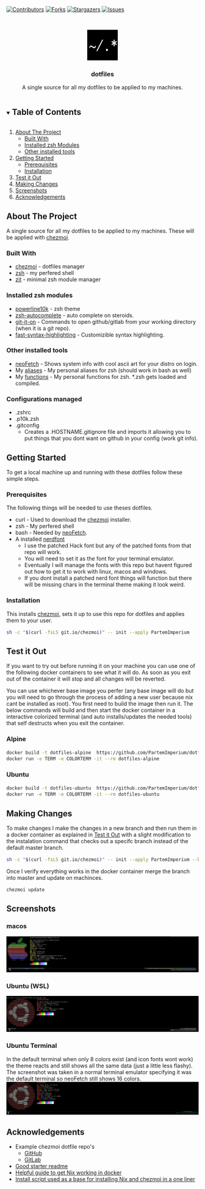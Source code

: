 <!-- PROJECT SHIELDS -->
[![Contributors][contributors-shield]][contributors-url]
[![Forks][forks-shield]][forks-url]
[![Stargazers][stars-shield]][stars-url]
[![Issues][issues-shield]][issues-url]

<!-- PROJECT LOGO -->
<br />
<p align="center">
  <a href="https://github.com/PartemImperium/dotfiles">
    <img src="images/logo.png" alt="Logo" width="80" height="80">
  </a>

  <h3 align="center">dotfiles</h3>

  <p align="center">A single source for all my dotfiles to be applied to my machines.<br /></p>
</p>

<!-- TABLE OF CONTENTS -->
<details open="open">
  <summary><h2 style="display: inline-block">Table of Contents</h2></summary>
  <ol>
    <li>
      <a href="#about-the-project">About The Project</a>
      <ul>
        <li><a href="#built-with">Built With</a></li>
        <li><a href="#installed-zsh-modules">Installed zsh Modules</a></li>
        <li><a href="#other-installed-tools">Other installed tools</a></li>
      </ul>
    </li>
    <li>
      <a href="#getting-started">Getting Started</a>
      <ul>
        <li><a href="#prerequisites">Prerequisites</a></li>
        <li><a href="#installation">Installation</a></li>
      </ul>
    </li>
    <li><a href="#test-it-out">Test it Out</a></li>
    <li><a href="#making-changes">Making Changes</a></li>
    <li><a href="#screenshots">Screenshots</a></li>
    <li><a href="#acknowledgements">Acknowledgements</a></li>
  </ol>
</details>

<!-- ABOUT THE PROJECT -->
## About The Project
A single source for all my dotfiles to be applied to my machines. These will be applied with [chezmoi](https://github.com/twpayne/chezmoi).


### Built With

* [chezmoi](https://github.com/twpayne/chezmoi) - dotfiles manager
* [zsh](https://www.zsh.org/) - my perfered shell
* [zit](https://github.com/thiagokokada/zit) - minimal zsh module manager

### Installed zsh modules
* [powerline10k](https://github.com/romkatv/powerlevel10k) - zsh theme
* [zsh-autocomplete](https://github.com/marlonrichert/zsh-autocomplete.git) - auto complete on steroids.
* [git-it-on](https://github.com/peterhurford/git-it-on.zsh) - Commands to open github/gitlab from your working directory (when it is a git repo).
* [fast-syntax-highlighting](https://github.com/zdharma/fast-syntax-highlighting) - Customizible syntax highlighting.

### Other installed tools
* [neoFetch](https://github.com/dylanaraps/neofetch) - Shows system info with cool ascii art for your distro on login.
* My [aliases](dot_aliases) - My personal aliases for zsh (should work in bash as well)
* My [functions](dot_functions) - My personal functions for zsh. *.zsh gets loaded and compiled.

### Configurations managed
* .zshrc
* .p10k.zsh
* .gitconfig
  * Creates a .HOSTNAME.gitignore file and imports it allowing you to put things that you dont want on github in your config (work git info).
<!-- GETTING STARTED -->
## Getting Started

To get a local machine up and running with these dotfiles follow these simple steps.

### Prerequisites

The following things will be needed to use theses dotfiles.
* curl - Used to download the [chezmoi](https://github.com/twpayne/chezmoi) installer.
* zsh - My perfered shell
* bash - Needed by [neoFetch](https://github.com/dylanaraps/neofetch).
* A installed [nerdfont](https://github.com/ryanoasis/nerd-fonts)
  * I use the patched Hack font but any of the patched fonts from that repo will work.
  * You will need to set it as the font for your terminal emulator.
  * Eventually I will manage the fonts with this repo but havent figured out how to get it to work with linux, macos and windows.
  * If you dont install a patched nerd font things will function but there will be missing chars in the terminal theme making it look weird.

### Installation

This installs [chezmoi](https://github.com/twpayne/chezmoi), sets it up to use this repo for dotfiles and applies them to your user.
```zsh
sh -c "$(curl -fsLS git.io/chezmoi)" -- init --apply PartemImperium 
```

## Test it Out
If you want to try out before running it on your machine you can use one of the following docker containers to see what it will do. As soon as you exit out of the container it will stop and all changes will be reverted.

You can use whichever base image you perfer (any base image will do but you will need to go through the process of adding a new user because nix cant be installed as root). You first need to build the image then run it. The below commands will build and then start the docker container in a interactive colorized terminal (and auto installs/updates the needed tools) that self destructs when you exit the container.

### Alpine
```zsh
docker build -t dotfiles-alpine  https://github.com/PartemImperium/dotfiles.git#feature/add-nix-and-docker-support -f dockerfiles/alpine/Dockerfile
docker run -e TERM -e COLORTERM -it --rm dotfiles-alpine
```

### Ubuntu
```zsh
docker build -t dotfiles-ubuntu  https://github.com/PartemImperium/dotfiles.git#feature/add-nix-and-docker-support -f dockerfiles/ubuntu/Dockerfile
docker run -e TERM -e COLORTERM -it --rm dotfiles-ubuntu
```

## Making Changes
To make changes I make the changes in a new branch and then run them in a docker container as explained in [Test it Out](#test-it-out) with a slight modification to the instalation command that checks out a specifc branch instead of the default master branch.
```zsh
sh -c "$(curl -fsLS git.io/chezmoi)" -- init --apply PartemImperium --branch feature/my-super-awesome-addition
```
Once I verify everything works in the docker container merge the branch into master and update on machinces.
```zsh
chezmoi update
```

## Screenshots

### macos
![](images/mac-screenshot.png)

### Ubuntu (WSL)
![](images/ubuntu-wsl-screenshot.png)

### Ubuntu Terminal
In the default terminal when only 8 colors exist (and icon fonts wont work) the theme reacts and still shows all the same data (just a little less flashy). The screenshot was taken in a normal terminal emulator specifying it was the default terminal so neoFetch still shows 16 colors.
![](images/ubuntu-terminal-screenshot.png)

<!-- ACKNOWLEDGEMENTS -->
## Acknowledgements

* Example chezmoi dotfile repo's
    * [GitHub](https://github.com/topics/chezmoi?o=desc&s=updated)
    * [GitLab](https://gitlab.com/search?search=chezmoi)
* [Good starter readme](https://github.com/othneildrew/Best-README-Template)
* [Helpful guide to get Nix working in docker](https://aaronlevin.ca/post/100703631408/installing-nix-within-a-docker-container)
* [Install script used as a base for installing Nix and chezmoi in a one liner](https://github.com/tapayne88/dotfiles/blob/master/public/install.sh)


<!-- MARKDOWN LINKS & IMAGES -->
<!-- https://www.markdownguide.org/basic-syntax/#reference-style-links -->
[contributors-shield]: https://img.shields.io/github/contributors/PartemImperium/dotfiles.svg?style=for-the-badge
[contributors-url]: https://github.com/PartemImperium/dotfiles/graphs/contributors
[forks-shield]: https://img.shields.io/github/forks/PartemImperium/dotfiles.svg?style=for-the-badge
[forks-url]: https://github.com/PartemImperium/dotfiles/network/members
[stars-shield]: https://img.shields.io/github/stars/PartemImperium/dotfiles.svg?style=for-the-badge
[stars-url]: https://github.com/PartemImperium/dotfiles/stargazers
[issues-shield]: https://img.shields.io/github/issues/PartemImperium/dotfiles.svg?style=for-the-badge
[issues-url]: https://github.com/PartemImperium/dotfiles/issues
